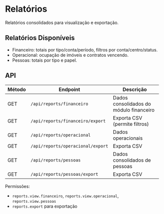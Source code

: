 # Relatórios

Relatórios consolidados para visualização e exportação.

## Relatórios Disponíveis

- Financeiro: totais por tipo/conta/período, filtros por conta/centro/status.
- Operacional: ocupação de imóveis e contratos vencendo.
- Pessoas: totais por tipo e papel.

## API

| Método | Endpoint                          | Descrição                               |
| ------ | --------------------------------- | --------------------------------------- |
| GET    | `/api/reports/financeiro`         | Dados consolidados do módulo financeiro |
| GET    | `/api/reports/financeiro/export`  | Exporta CSV (permite filtros)           |
| GET    | `/api/reports/operacional`        | Dados operacionais                      |
| GET    | `/api/reports/operacional/export` | Exporta CSV                             |
| GET    | `/api/reports/pessoas`            | Dados consolidados de pessoas           |
| GET    | `/api/reports/pessoas/export`     | Exporta CSV                             |

Permissões:

- `reports.view.financeiro`, `reports.view.operacional`, `reports.view.pessoas`
- `reports.export` para exportação
